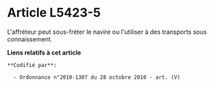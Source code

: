 # Article L5423-5

L'affréteur peut sous-fréter le navire ou l'utiliser à des transports sous connaissement.

**Liens relatifs à cet article**

	**Codifié par**:

	  - Ordonnance n°2010-1307 du 28 octobre 2010 - art. (V)
